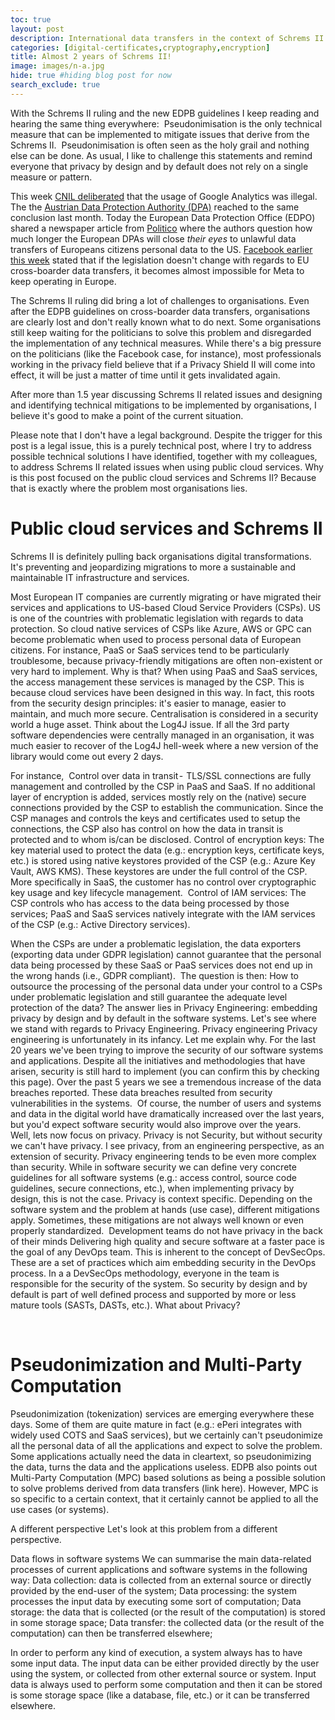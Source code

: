 ```yaml
---
toc: true
layout: post
description: International data transfers in the context of Schrems II.
categories: [digital-certificates,cryptography,encryption]
title: Almost 2 years of Schrems II! 
image: images/n-a.jpg
hide: true #hiding blog post for now 
search_exclude: true
---
```


With the Schrems II ruling and the new EDPB guidelines I keep reading and hearing the same thing everywhere: 
Pseudonimisation is the only technical measure that can be implemented to mitigate issues that derive from the Schrems II. 
Pseudonimisation is often seen as the holy grail and nothing else can be done. As usual, I like to challenge this statements and remind everyone that privacy by design and by default does not rely on a single measure or pattern. 

This week [CNIL deliberated](https://www.cnil.fr/fr/utilisation-de-google-analytics-et-transferts-de-donnees-vers-les-etats-unis-la-cnil-met-en-demeure) that the usage of Google Analytics was illegal. The the [Austrian Data Protection Authority (DPA)](https://www.natlawreview.com/article/austrian-dpa-finds-data-transfers-resulting-analytics-cookie-use-to-be-violation) reached to the same conclusion last month.
Today the European Data Protection Office (EDPO) shared a newspaper article from [Politico](https://www.politico.eu/article/us-eu-data-transfers-on-life-support-after-french-google-decision/) where the authors question how much longer the European DPAs will close <em> their eyes </em> to unlawful data transfers of Europeans citizens personal data to the US.
[Facebook earlier this week](https://about.fb.com/news/2022/02/meta-is-absolutely-not-threatening-to-leave-europe/) stated that if the legislation doesn't change with regards to EU cross-boarder data transfers, it becomes almost impossible for Meta to keep operating in Europe.

The Schrems II ruling did bring a lot of challenges to organisations. Even after the EDPB guidelines on cross-boarder data transfers, organisations are clearly lost and don't really known what to do next. Some organisations still keep waiting for the politicians to solve this problem and disregarded the implementation of any technical measures. 
While there's a big pressure on the politicians (like the Facebook case, for instance), most professionals working in the privacy field believe that if a Privacy Shield II will come into effect, it will be just a matter of time until it gets invalidated again.

After more than 1.5 year discussing Schrems II related issues and designing and identifying technical mitigations to be implemented by organisations, I believe it's good to make a point of the current situation. 

Please note that I don't have a legal background. Despite the trigger for this post is a legal issue, this is a purely technical post, where I try to address possible technical solutions I have identified, together with my colleagues, to address Schrems II related issues when using public cloud services. Why is this post focused on the public cloud services and Schrems II? Because that is exactly where the problem most organisations lies.

# Public cloud services and Schrems II

Schrems II is definitely pulling back organisations digital transformations. It's preventing and jeopardizing migrations to more a sustainable and maintainable IT infrastructure and services. 


Most European IT companies are currently migrating or have migrated their services and applications to US-based Cloud Service Providers (CSPs). US is one of the countries with problematic legislation with regards to data protection. So cloud native services of CSPs like Azure, AWS or GPC can become problematic when used to process personal data of European citizens. For instance, PaaS or SaaS services tend to be particularly troublesome, because privacy-friendly mitigations are often non-existent or very hard to implement. 
Why is that? When using PaaS and SaaS services, the access management these services is managed by the CSP. This is because cloud services have been designed in this way. In fact, this roots from the security design principles: it's easier to manage, easier to maintain, and much more secure. Centralisation is considered in a security world a huge asset. Think about the Log4J issue. If all the 3rd party software dependencies were centrally managed in an organisation, it was much easier to recover of the Log4J hell-week where a new version of the library would come out every 2 days.     


 For instance, 
Control over data in transit -  TLS/SSL connections are fully management and controlled by the CSP in PaaS and SaaS. If no additional layer of encryption is added, services mostly rely on the (native) secure connections provided by the CSP to establish the communication. Since the CSP manages and controls the keys and certificates used to setup the connections, the CSP also has control on how the data in transit is protected and to whom is/can be disclosed.
Control of encryption keys: The key material used to protect the data (e.g.: encryption keys, certificate keys, etc.) is stored using native keystores provided of the CSP (e.g.: Azure Key Vault, AWS KMS). These keystores are under the full control of the CSP. More specifically in SaaS, the customer has no control over cryptographic key usage and key lifecycle management. 
Control of IAM services: The CSP controls who has access to the data being processed by those services; PaaS and SaaS services natively integrate with the IAM services of the CSP (e.g.: Active Directory services). 

When the CSPs are under a problematic legislation, the data exporters (exporting data under GDPR legislation) cannot guarantee that the personal data being processed by these SaaS or PaaS services does not end up in the wrong hands (i.e., GDPR compliant). 
The question is then:
How to outsource the processing of the personal data under your control to a CSPs under problematic legislation and still guarantee the adequate level protection of the data?
The answer lies in Privacy Engineering: embedding privacy by design and by default in the software systems. Let's see where we stand with regards to Privacy Engineering.
Privacy engineering
Privacy engineering is unfortunately in its infancy. Let me explain why. For the last 20 years we've been trying to improve the security of our software systems and applications. Despite all the initiatives and methodologies that have arisen, security is still hard to implement (you can confirm this by checking this page). Over the past 5 years we see a tremendous increase of the data breaches reported. These data breaches resulted from security vulnerabilities in the systems. 
Of course, the number of users and systems and data in the digital world have dramatically increased over the last years, but you'd expect software security would also improve over the years. 
Well, lets now focus on privacy. Privacy is not Security, but without security we can't have privacy. I see privacy, from an engineering perspective, as an extension of security.
Privacy engineering tends to be even more complex than security. While in software security we can define very concrete guidelines for all software systems (e.g.: access control, source code guidelines, secure connections, etc.), when implementing privacy by design, this is not the case. Privacy is context specific. Depending on the software system and the problem at hands (use case), different mitigations apply. Sometimes, these mitigations are not always well known or even properly standardized. 
Development teams do not have privacy in the back of their minds
Delivering high quality and secure software at a faster pace is the goal of any DevOps team. This is inherent to the concept of DevSecOps. These are a set of practices which aim embedding security in the DevOps process. In a a DevSecOps methodology, everyone in the team is responsible for the security of the system. So security by design and by default is part of well defined process and supported by more or less mature tools (SASTs, DASTs, etc.).
What about Privacy? 

 
# Pseudonimization and Multi-Party Computation
Pseudonimization (tokenization) services are emerging everywhere these days. Some of them are quite mature in fact (e.g.: ePeri integrates with widely used COTS and SaaS services), but we certainly can't pseudonimize all the personal data of all the applications and expect to solve the problem. Some applications actually need the data in cleartext, so pseudonimizing the data, turns the data and the applications useless.
EDPB also points out Multi-Party Computation (MPC) based solutions as being a possible solution to solve problems derived from data transfers (link here). However, MPC is so specific to a certain context, that it certainly cannot be applied to all the use cases (or systems). 

A different perspective
Let's look at this problem from a different perspective. 

Data flows in software systems
We can summarise the main data-related processes of current applications and software systems in the following way:
Data collection: data is collected from an external source or directly provided by the end-user of the system;
Data processing: the system processes the input data by executing some sort of computation;
Data storage: the data that is collected (or the result of the computation) is stored in some storage space;
Data transfer: the collected data (or the result of the computation) can then be transferred elsewhere;

In order to perform any kind of execution, a system always has to have some input data. The input data can be either provided directly by the user using the system, or collected from other external source or system. Input data is always used to perform some computation and then it can be stored is some storage space (like a database, file, etc.) or it can be transferred elsewhere.